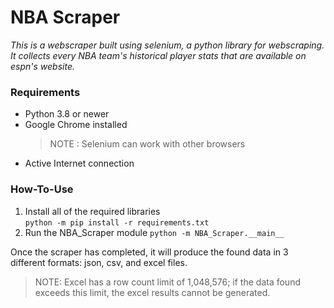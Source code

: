 # NBA Scraper 

_This is a webscraper built using selenium, a python library for webscraping. It collects every NBA team's historical player stats that are available on espn's website._

### Requirements
* Python 3.8 or newer
* Google Chrome installed
    > NOTE : Selenium can work with other browsers
* Active Internet connection

### How-To-Use
1. Install all of the required libraries \
 `python -m pip install -r requirements.txt`
2. Run the NBA_Scraper module
 `python -m NBA_Scraper.__main__`

Once the scraper has completed, it will produce the found data in 3 different formats: json, csv, and excel files.

> NOTE: Excel has a row count limit of 1,048,576; if the data found exceeds this limit, the excel results cannot be generated.